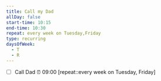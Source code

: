 ```yaml
---
title: Call my Dad
allDay: false
start-time: 10:15
end-time: 10:30
repeat: every week on Tuesday,Friday
type: recurring
daysOfWeek:
  - T
  - R
---
```


- [ ] Call Dad  ⏰   09:00 [repeat::every week on Tuesday, Friday]

